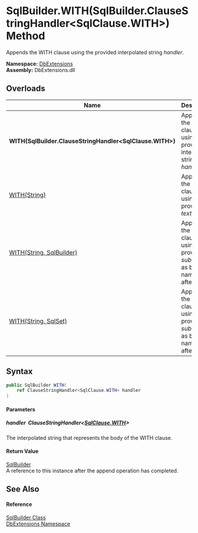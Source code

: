 SqlBuilder.WITH(SqlBuilder.ClauseStringHandler&lt;SqlClause.WITH>) Method
=========================================================================
Appends the WITH clause using the provided interpolated string *handler*.
  
**Namespace:** [DbExtensions][1]  
**Assembly:** DbExtensions.dll

Overloads
---------

| Name                                                        | Description                                                                        |
| ----------------------------------------------------------- | ---------------------------------------------------------------------------------- |
| **WITH(SqlBuilder.ClauseStringHandler&lt;SqlClause.WITH>)** | Appends the WITH clause using the provided interpolated string *handler*.          |
| [WITH(String)][2]                                           | Appends the WITH clause using the provided *text*.                                 |
| [WITH(String, SqlBuilder)][3]                               | Appends the WITH clause using the provided *subQuery* as body named after *alias*. |
| [WITH(String, SqlSet)][4]                                   | Appends the WITH clause using the provided *subQuery* as body named after *alias*. |


Syntax
------

```csharp
public SqlBuilder WITH(
	ref ClauseStringHandler<SqlClause.WITH> handler
)
```

#### Parameters

##### *handler*  ClauseStringHandler&lt;[SqlClause.WITH][5]>
The interpolated string that represents the body of the WITH clause.

#### Return Value
[SqlBuilder][6]  
A reference to this instance after the append operation has completed.

See Also
--------

#### Reference
[SqlBuilder Class][6]  
[DbExtensions Namespace][1]  

[1]: ../README.md
[2]: WITH_1.md
[3]: WITH_2.md
[4]: WITH_3.md
[5]: ../SqlClause_WITH/README.md
[6]: README.md